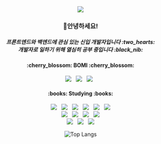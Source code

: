 <div align="center">
   
<img src="https://capsule-render.vercel.app/api?type=waving&color=gradient&height=200&section=header&text=BOMI&fontSize=70&fontAlign=80&fontColor=ffffff&animation=fadeIn" />

<h3 align="center"><b>👋안녕하세요!</b></h3>
<h5 align="center">프론트엔드와 백엔드에 관심 있는 신입 개발자입니다 :two_hearts:<br>
개발자로 일하기 위해 열심히 공부 중입니다 :black_nib:</h5>

<h4 align="center">:cherry_blossom: BOMI :cherry_blossom:</h4>
<p align="center">
<a href="mailto:sognociel@gmail.com" target="_blank"><img src="https://img.shields.io/badge/Gmail-EA4335?style=flat&logo=Gmail&logoColor=white&link"/></a> &nbsp
<a href="https://sogno-study.tistory.com/" target="_blank"><img src="https://img.shields.io/badge/Tistory-000000?style=flat&logo=Tistory&logoColor=white&link"/></a> &nbsp
<a href="https://www.instagram.com/sognoaurore/" target="_blank"><img src="https://img.shields.io/badge/Instagram-E4405F?style=flat&logo=Instagram&logoColor=white&link"/></a> &nbsp
</p>
<h4 align="center">:books: Studying :books:</h4>
<p align="center">
<img src="https://img.shields.io/badge/HTML5-E34F26?style=flat&logo=HTML5&logoColor=white"/> &nbsp
<img src="https://img.shields.io/badge/CSS3-1572B6?style=flat&logo=CSS3&logoColor=white"/> &nbsp
<img src="https://img.shields.io/badge/Sass-CC6699?style=flat&logo=Sass&logoColor=white"/> &nbsp
<img src="https://img.shields.io/badge/JavaScript-F7DF1E?style=flat&logo=JavaScript&logoColor=white"/> &nbsp
<img src="https://img.shields.io/badge/TypeScript-3178C6?style=flat&logo=TypeScript&logoColor=white"/> &nbsp
<img src="https://img.shields.io/badge/React-61DAFB?style=flat&logo=React&logoColor=white"/> <br />
<img src="https://img.shields.io/badge/Python-3776AB?style=flat&logo=Python&logoColor=white"/> &nbsp
<img src="https://img.shields.io/badge/AWS-232F3E?style=flat&logo=amazonwebservices&logoColor=white"/> &nbsp
<img src="https://img.shields.io/badge/Node.js-5FA04E?style=flat&logo=nodedotjs&logoColor=white"/> &nbsp
<img src="https://img.shields.io/badge/Nest.js-E0234E?style=flat&logo=nestjs&logoColor=white"/> <br />
<img src="https://img.shields.io/badge/Git-F05032?style=flat&logo=Git&logoColor=white"/> &nbsp
<img src="https://img.shields.io/badge/Visual Studio Code-007ACC?style=flat&logo=VisualStudioCode&logoColor=white"/> &nbsp
<img src="https://img.shields.io/badge/Figma-F24E1E?style=flat&logo=Figma&logoColor=white"/>

</p>

![Top Langs](https://github-readme-stats.vercel.app/api/top-langs/?username=sognociel&layout=compact&theme=dracula)
</div>

<!--
**sognociel/sognociel** is a ✨ _special_ ✨ repository because its `README.md` (this file) appears on your GitHub profile.

Here are some ideas to get you started:

- 🔭 I’m currently working on ...
- 🌱 I’m currently learning ...
- 👯 I’m looking to collaborate on ...
- 🤔 I’m looking for help with ...
- 💬 Ask me about ...
- 📫 How to reach me: ...
- 😄 Pronouns: ...
- ⚡ Fun fact: ...
-->

